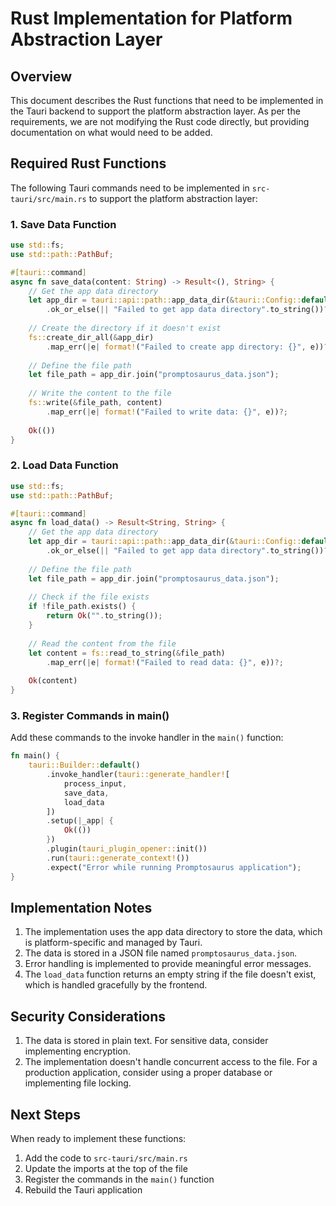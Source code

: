 # Rust Implementation for Platform Abstraction Layer

## Overview

This document describes the Rust functions that need to be implemented in the Tauri backend to support the platform abstraction layer. As per the requirements, we are not modifying the Rust code directly, but providing documentation on what would need to be added.

## Required Rust Functions

The following Tauri commands need to be implemented in `src-tauri/src/main.rs` to support the platform abstraction layer:

### 1. Save Data Function

```rust
use std::fs;
use std::path::PathBuf;

#[tauri::command]
async fn save_data(content: String) -> Result<(), String> {
    // Get the app data directory
    let app_dir = tauri::api::path::app_data_dir(&tauri::Config::default())
        .ok_or_else(|| "Failed to get app data directory".to_string())?;
    
    // Create the directory if it doesn't exist
    fs::create_dir_all(&app_dir)
        .map_err(|e| format!("Failed to create app directory: {}", e))?;
    
    // Define the file path
    let file_path = app_dir.join("promptosaurus_data.json");
    
    // Write the content to the file
    fs::write(&file_path, content)
        .map_err(|e| format!("Failed to write data: {}", e))?;
    
    Ok(())
}
```

### 2. Load Data Function

```rust
use std::fs;
use std::path::PathBuf;

#[tauri::command]
async fn load_data() -> Result<String, String> {
    // Get the app data directory
    let app_dir = tauri::api::path::app_data_dir(&tauri::Config::default())
        .ok_or_else(|| "Failed to get app data directory".to_string())?;
    
    // Define the file path
    let file_path = app_dir.join("promptosaurus_data.json");
    
    // Check if the file exists
    if !file_path.exists() {
        return Ok("".to_string());
    }
    
    // Read the content from the file
    let content = fs::read_to_string(&file_path)
        .map_err(|e| format!("Failed to read data: {}", e))?;
    
    Ok(content)
}
```

### 3. Register Commands in main()

Add these commands to the invoke handler in the `main()` function:

```rust
fn main() {
    tauri::Builder::default()
        .invoke_handler(tauri::generate_handler![
            process_input,
            save_data,
            load_data
        ])
        .setup(|_app| {
            Ok(())
        })
        .plugin(tauri_plugin_opener::init())
        .run(tauri::generate_context!())
        .expect("Error while running Promptosaurus application");
}
```

## Implementation Notes

1. The implementation uses the app data directory to store the data, which is platform-specific and managed by Tauri.
2. The data is stored in a JSON file named `promptosaurus_data.json`.
3. Error handling is implemented to provide meaningful error messages.
4. The `load_data` function returns an empty string if the file doesn't exist, which is handled gracefully by the frontend.

## Security Considerations

1. The data is stored in plain text. For sensitive data, consider implementing encryption.
2. The implementation doesn't handle concurrent access to the file. For a production application, consider using a proper database or implementing file locking.

## Next Steps

When ready to implement these functions:

1. Add the code to `src-tauri/src/main.rs`
2. Update the imports at the top of the file
3. Register the commands in the `main()` function
4. Rebuild the Tauri application